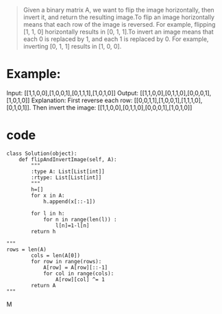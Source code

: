 > Given a binary matrix A, we want to flip the image horizontally, then invert it, and return the resulting image.To flip an image horizontally means that each row of the image is reversed.  For example, flipping [1, 1, 0] horizontally results in [0, 1, 1].To invert an image means that each 0 is replaced by 1, and each 1 is replaced by 0. For example, inverting [0, 1, 1] results in [1, 0, 0].

# Example:
Input: [[1,1,0,0],[1,0,0,1],[0,1,1,1],[1,0,1,0]]
Output: [[1,1,0,0],[0,1,1,0],[0,0,0,1],[1,0,1,0]]
Explanation: First reverse each row: [[0,0,1,1],[1,0,0,1],[1,1,1,0],[0,1,0,1]].
Then invert the image: [[1,1,0,0],[0,1,1,0],[0,0,0,1],[1,0,1,0]]

# code
```
class Solution(object):
    def flipAndInvertImage(self, A):
        """
        :type A: List[List[int]]
        :rtype: List[List[int]]
        """
        h=[]
        for x in A:
            h.append(x[::-1])

        for l in h:
            for n in range(len(l)) :
                l[n]=1-l[n]
        return h

"""
rows = len(A)
        cols = len(A[0])
        for row in range(rows):
            A[row] = A[row][::-1]
            for col in range(cols):
                A[row][col] ^= 1
        return A
"""
```
M
